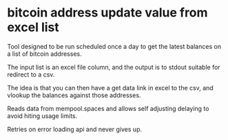 # bitcoin address update value from excel list

Tool designed to be run scheduled once a day to get the latest balances on a list of bitcoin addresses.

The input list is an excel file column, and the output is to stdout suitable for redirect to a csv.

The idea is that you can then have a get data link in excel to the csv, and vlookup the balances against those addresses.

Reads data from mempool.spaces and allows self adjusting delaying to avoid hiting usage limits.

Retries on error loading api and never gives up.
